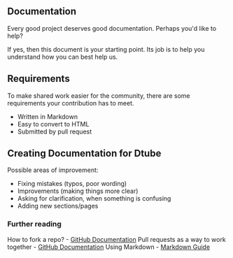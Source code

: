 ## Documentation

Every good project deserves good documentation. Perhaps you'd like to help?

If yes, then this document is your starting point. Its job is to help you understand how you can best help us.

## Requirements

To make shared work easier for the community, there are some requirements your contribution has to meet.

- Written in Markdown
- Easy to convert to HTML
- Submitted by pull request

## Creating Documentation for Dtube

Possible areas of improvement:

- Fixing mistakes (typos, poor wording)
- Improvements (making things more clear)
- Asking for clarification, when something is confusing
- Adding new sections/pages

### Further reading

How to fork a repo? - [GitHub Documentation]("https://docs.github.com/en/free-pro-team@latest/github/getting-started-with-github/fork-a-repo")
Pull requests as a way to work together - [GitHub Documentation]("https://docs.github.com/en/free-pro-team@latest/github/collaborating-with-issues-and-pull-requests/about-pull-requests")
Using Markdown - [Markdown Guide]("https://www.markdownguide.org/")
